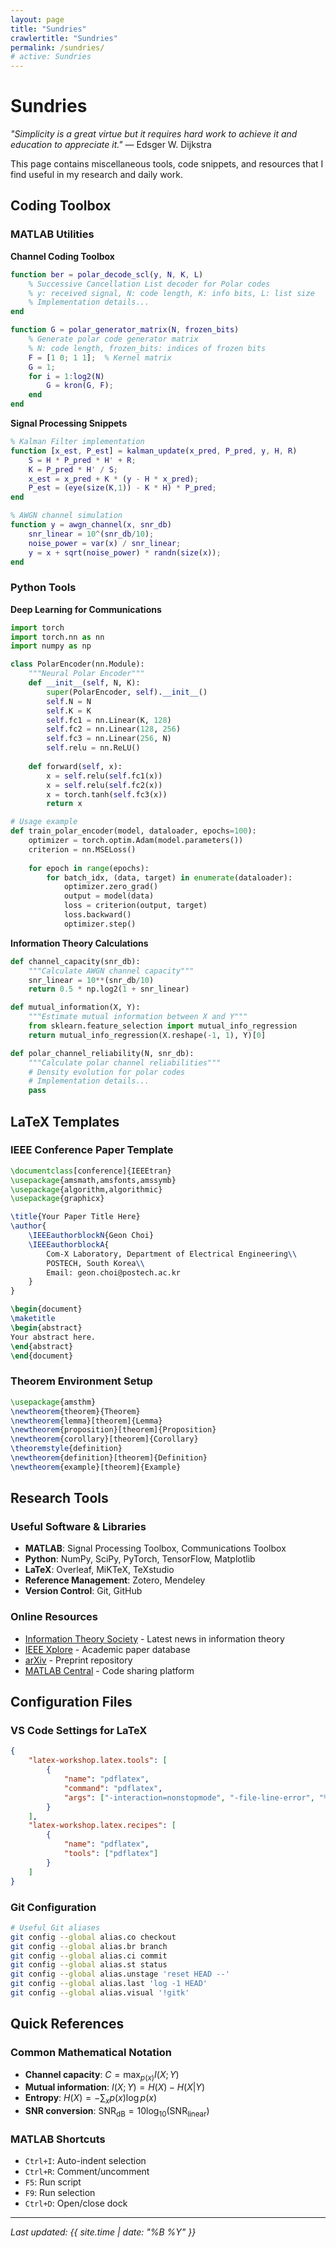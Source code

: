 ```yaml
---
layout: page
title: "Sundries"
crawlertitle: "Sundries"
permalink: /sundries/
# active: Sundries
---
```


# Sundries

*"Simplicity is a great virtue but it requires hard work to achieve it and education to appreciate it."* — Edsger W. Dijkstra

This page contains miscellaneous tools, code snippets, and resources that I find useful in my research and daily work.

## Coding Toolbox

### MATLAB Utilities

**Channel Coding Toolbox**
```matlab
function ber = polar_decode_scl(y, N, K, L)
    % Successive Cancellation List decoder for Polar codes
    % y: received signal, N: code length, K: info bits, L: list size
    % Implementation details...
end

function G = polar_generator_matrix(N, frozen_bits)
    % Generate polar code generator matrix
    % N: code length, frozen_bits: indices of frozen bits
    F = [1 0; 1 1];  % Kernel matrix
    G = 1;
    for i = 1:log2(N)
        G = kron(G, F);
    end
end
```

**Signal Processing Snippets**
```matlab
% Kalman Filter implementation
function [x_est, P_est] = kalman_update(x_pred, P_pred, y, H, R)
    S = H * P_pred * H' + R;
    K = P_pred * H' / S;
    x_est = x_pred + K * (y - H * x_pred);
    P_est = (eye(size(K,1)) - K * H) * P_pred;
end

% AWGN channel simulation
function y = awgn_channel(x, snr_db)
    snr_linear = 10^(snr_db/10);
    noise_power = var(x) / snr_linear;
    y = x + sqrt(noise_power) * randn(size(x));
end
```

### Python Tools

**Deep Learning for Communications**
```python
import torch
import torch.nn as nn
import numpy as np

class PolarEncoder(nn.Module):
    """Neural Polar Encoder"""
    def __init__(self, N, K):
        super(PolarEncoder, self).__init__()
        self.N = N
        self.K = K
        self.fc1 = nn.Linear(K, 128)
        self.fc2 = nn.Linear(128, 256)
        self.fc3 = nn.Linear(256, N)
        self.relu = nn.ReLU()
        
    def forward(self, x):
        x = self.relu(self.fc1(x))
        x = self.relu(self.fc2(x))
        x = torch.tanh(self.fc3(x))
        return x

# Usage example
def train_polar_encoder(model, dataloader, epochs=100):
    optimizer = torch.optim.Adam(model.parameters())
    criterion = nn.MSELoss()
    
    for epoch in range(epochs):
        for batch_idx, (data, target) in enumerate(dataloader):
            optimizer.zero_grad()
            output = model(data)
            loss = criterion(output, target)
            loss.backward()
            optimizer.step()
```

**Information Theory Calculations**
```python
def channel_capacity(snr_db):
    """Calculate AWGN channel capacity"""
    snr_linear = 10**(snr_db/10)
    return 0.5 * np.log2(1 + snr_linear)

def mutual_information(X, Y):
    """Estimate mutual information between X and Y"""
    from sklearn.feature_selection import mutual_info_regression
    return mutual_info_regression(X.reshape(-1, 1), Y)[0]

def polar_channel_reliability(N, snr_db):
    """Calculate polar channel reliabilities"""
    # Density evolution for polar codes
    # Implementation details...
    pass
```

## LaTeX Templates

### IEEE Conference Paper Template
```latex
\documentclass[conference]{IEEEtran}
\usepackage{amsmath,amsfonts,amssymb}
\usepackage{algorithm,algorithmic}
\usepackage{graphicx}

\title{Your Paper Title Here}
\author{
    \IEEEauthorblockN{Geon Choi}
    \IEEEauthorblockA{
        Com-X Laboratory, Department of Electrical Engineering\\
        POSTECH, South Korea\\
        Email: geon.choi@postech.ac.kr
    }
}

\begin{document}
\maketitle
\begin{abstract}
Your abstract here.
\end{abstract}
\end{document}
```

### Theorem Environment Setup
```latex
\usepackage{amsthm}
\newtheorem{theorem}{Theorem}
\newtheorem{lemma}[theorem]{Lemma}
\newtheorem{proposition}[theorem]{Proposition}
\newtheorem{corollary}[theorem]{Corollary}
\theoremstyle{definition}
\newtheorem{definition}[theorem]{Definition}
\newtheorem{example}[theorem]{Example}
```

## Research Tools

### Useful Software & Libraries
- **MATLAB**: Signal Processing Toolbox, Communications Toolbox
- **Python**: NumPy, SciPy, PyTorch, TensorFlow, Matplotlib
- **LaTeX**: Overleaf, MiKTeX, TeXstudio
- **Reference Management**: Zotero, Mendeley
- **Version Control**: Git, GitHub

### Online Resources
- [Information Theory Society](https://www.itsoc.org/) - Latest news in information theory
- [IEEE Xplore](https://ieeexplore.ieee.org/) - Academic paper database
- [arXiv](https://arxiv.org/) - Preprint repository
- [MATLAB Central](https://www.mathworks.com/matlabcentral/) - Code sharing platform

## Configuration Files

### VS Code Settings for LaTeX
```json
{
    "latex-workshop.latex.tools": [
        {
            "name": "pdflatex",
            "command": "pdflatex",
            "args": ["-interaction=nonstopmode", "-file-line-error", "%DOC%"]
        }
    ],
    "latex-workshop.latex.recipes": [
        {
            "name": "pdflatex",
            "tools": ["pdflatex"]
        }
    ]
}
```

### Git Configuration
```bash
# Useful Git aliases
git config --global alias.co checkout
git config --global alias.br branch
git config --global alias.ci commit
git config --global alias.st status
git config --global alias.unstage 'reset HEAD --'
git config --global alias.last 'log -1 HEAD'
git config --global alias.visual '!gitk'
```

## Quick References

### Common Mathematical Notation
- **Channel capacity**: $C = \max_{p(x)} I(X;Y)$
- **Mutual information**: $I(X;Y) = H(X) - H(X|Y)$
- **Entropy**: $H(X) = -\sum_{x} p(x) \log p(x)$
- **SNR conversion**: $\text{SNR}_{\text{dB}} = 10 \log_{10}(\text{SNR}_{\text{linear}})$

### MATLAB Shortcuts
- `Ctrl+I`: Auto-indent selection
- `Ctrl+R`: Comment/uncomment
- `F5`: Run script
- `F9`: Run selection
- `Ctrl+D`: Open/close dock

---

*Last updated: {{ site.time | date: "%B %Y" }}*
